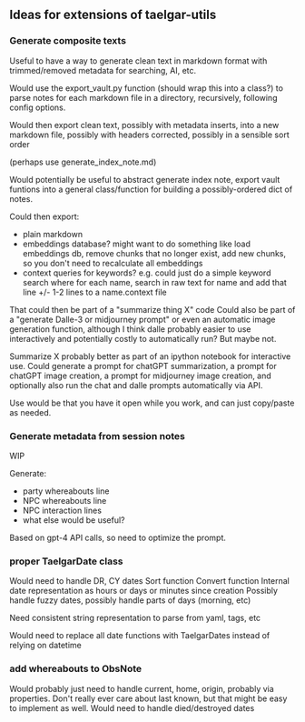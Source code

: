 ## Ideas for extensions of taelgar-utils

### Generate composite texts

Useful to have a way to generate clean text in markdown format with trimmed/removed metadata for searching, AI, etc.

Would use the export_vault.py function (should wrap this into a class?) to parse notes for each markdown file in a directory, recursively, following config options.

Would then export clean text, possibly with metadata inserts, into a new markdown file, possibly with headers corrected, possibly in a sensible sort order

(perhaps use generate_index_note.md)

Would potentially be useful to abstract generate index note, export vault funtions into a general class/function for building a possibly-ordered dict of notes.

Could then export:
- plain markdown
- embeddings database? might want to do something like load embeddings db, remove chunks that no longer exist, add new chunks, so you don't need to recalculate all embeddings
- context queries for keywords? e.g. could just do a simple keyword search where for each name, search in raw text for name and add that line +/- 1-2 lines to a name.context file

That could then be part of a "summarize thing X" code
Could also be part of a "generate Dalle-3 or midjourney prompt" or even an automatic image generation function, although I think dalle probably easier to use interactively and potentially costly to automatically run? But maybe not. 

Summarize X probably better as part of an ipython notebook for interactive use. Could generate a prompt for chatGPT summarization, a prompt for chatGPT image creation, a prompt for midjourney image creation, and optionally also run the chat and dalle prompts automatically via API. 

Use would be that you have it open while you work, and can just copy/paste as needed.

### Generate metadata from session notes

WIP

Generate:
- party whereabouts line
- NPC whereabouts line
- NPC interaction lines
- what else would be useful?

Based on gpt-4 API calls, so need to optimize the prompt. 

### proper TaelgarDate class

Would need to handle DR, CY dates
Sort function
Convert function
Internal date representation as hours or days or minutes since creation
Possibly handle fuzzy dates, possibly handle parts of days (morning, etc)

Need consistent string representation to parse from yaml, tags, etc

Would need to replace all date functions with TaelgarDates instead of relying on datetime

### add whereabouts to ObsNote

Would probably just need to handle current, home, origin, probably via properties. Don't really ever care about last known, but that might be easy to implement as well. 
Would need to handle died/destroyed dates

